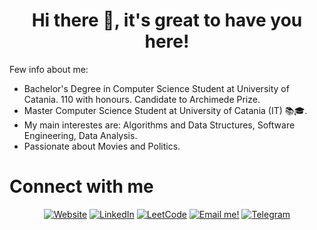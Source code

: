 <h1 align="center">Hi there 👋, it's great to have you here!<br/> </h1> 

Few info about me: 
* Bachelor's Degree in Computer Science Student at University of Catania. 110 with honours. Candidate to Archimede Prize.
* Master Computer Science Student at University of Catania (IT) 📚🎓. 
* My main interestes are: Algorithms and Data Structures, Software Engineering, Data Analysis. 
* Passionate about Movies and Politics.


# Connect with me #
<p align="center">
    <a href="https://antonioscardace.altervista.org/" target="__blank"><img alt="Website" title="Visit my Website"
            src="https://img.shields.io/badge/-Website-success?style=for-the-badge&logo=HomeAdvisor&logoColor=white" /></a>
    <a href="https://www.linkedin.com/in/antonio-scardace/" target="__blank"><img alt="LinkedIn"
            src="https://img.shields.io/badge/LinkedIn-0077B5?style=for-the-badge&logo=linkedin&logoColor=white" /></a>
    <a href="https://leetcode.com/ElephanZ/" target="__blank"><img alt="LeetCode"
            src="https://img.shields.io/badge/-LeetCode-ff8c00?style=for-the-badge&labelColor=ff8c00&logo=LeetCode&logoColor=white" /></a>
    <a href="mailto:antonio.scardace03@gmail.com" target="__blank"><img alt="Email me!"
            src="https://img.shields.io/badge/Gmail-D14836?style=for-the-badge&logo=gmail&logoColor=white" /></a>
    <a href="https://t.me/gustavo_delpane" target="__blank"><img alt="Telegram"
            src="https://img.shields.io/badge/Telegram-2CA5E0?style=for-the-badge&logo=telegram&logoColor=white" /></a>
</p>
